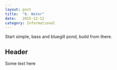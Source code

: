 ```yaml
---
layout: post
title:  "6. Water"
date:   2015-12-12
category: Informational
---
```


Start simple, bass and bluegill pond, build from there.

## Header

Some text here